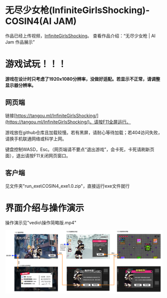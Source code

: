 # 无尽少女枪(InfiniteGirlsShocking)-COSIN4(AI JAM)

作品已经上传视频，[InfiniteGirlsShocking](https://www.bilibili.com/video/BV1kG4y1g7aY/?share_source=copy_web&vd_source=e71966b84faf5874c21ed098ab048bff)。
查看作品介绍：“无尽少女枪 | AI Jam 作品展示”

# 游戏试玩！！！

**游戏在设计时只考虑了1920x1080分辨率，没做好适配。若显示不正常，请调整显示器分辨率。**

## 网页端

链接[https://tangou.ml/InfiniteGirlsShocking/](https://tangou.ml/InfiniteGirlsShocking/)。请按F11全屏运行。

游戏放在github仓库且加载较慢。若有黑屏，请耐心等待加载；若404访问失败，请换手机联通网络或科学上网。

键盘控制WASD，Esc。（网页端请不要点“退出游戏”，会卡死，卡死请刷新页面），退出请按F11关闭网页窗口。

## 客户端

见文件夹"run_exe\COSIN4_exe1.0.zip"，直接运行exe文件就行

# 界面介绍与操作演示

操作演示见"vedio\操作简略版.mp4"

![](Images/Introduce.png)
